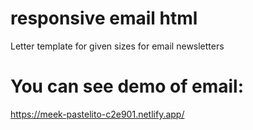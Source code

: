 # responsive email html
Letter template for given sizes for email newsletters
# You can see demo of email: 
https://meek-pastelito-c2e901.netlify.app/
